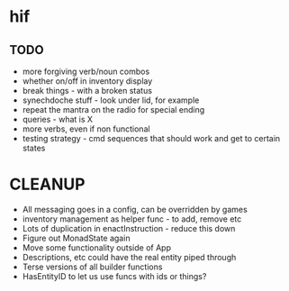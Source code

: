 # hif

## TODO
- more forgiving verb/noun combos
- whether on/off in inventory display
- break things - with a broken status
- synechdoche stuff - look under lid, for example
- repeat the mantra on the radio for special ending
- queries - what is X
- more verbs, even if non functional
- testing strategy - cmd sequences that should work and get to certain states


CLEANUP
=======
- All messaging goes in a config, can be overridden by games
- inventory management as helper func - to add, remove etc
- Lots of duplication in enactInstruction - reduce this down
- Figure out MonadState again
- Move some functionality outside of App
- Descriptions, etc could have the real entity piped through
- Terse versions of all builder functions
- HasEntityID to let us use funcs with ids or things?
